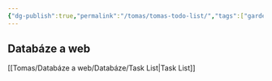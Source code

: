 ```yaml
---
{"dg-publish":true,"permalink":"/tomas/tomas-todo-list/","tags":["gardenEntry"]}
---
```


## Databáze a web
[[Tomas/Databáze a web/Databáze/Task List\|Task List]]